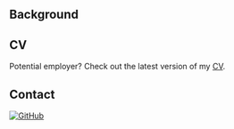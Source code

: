 ## Background



## CV

Potential employer? Check out the latest version of my [CV](https://github.com/AlmasB/CV/blob/master/cv.pdf).

## Contact

[![GitHub](:fa-github:)](https://github.com/AlmasB)